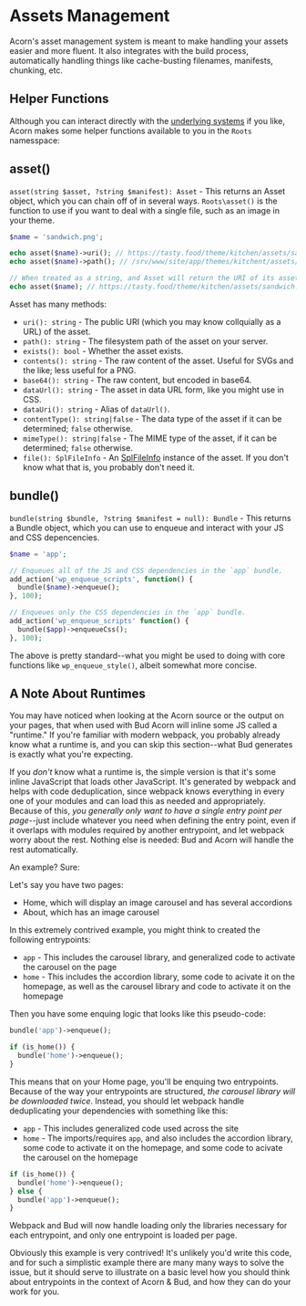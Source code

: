 # Assets Management

Acorn's asset management system is meant to make handling your assets easier and more fluent. It also integrates with the build process, automatically handling things like cache-busting filenames, manifests, chunking, etc.

## Helper Functions

Although you can interact directly with the [underlying systems](https://github.com/roots/acorn/tree/2.x/src/Roots/Acorn/Assets) if you like, Acorn makes some helper functions available to you in the `Roots` namesspace:

## asset()

`asset(string $asset, ?string $manifest): Asset` - This returns an Asset object, which you can chain off of in several ways. `Roots\asset()` is the function to use if you want to deal with a single file, such as an image in your theme.
  
```php
$name = 'sandwich.png';

echo asset($name)->uri(); // https://tasty.food/theme/kitchen/assets/sandwich.png
echo asset($name)->path(); // /srv/www/site/app/themes/kitchent/assets/sandwich.ong

// When treated as a string, and Asset will return the URI of its asset:
echo asset($name); // https://tasty.food/theme/kitchen/assets/sandwich.png
```

Asset has many methods:

- `uri(): string` - The public URI (which you may know collquially as a URL) of the asset.
- `path(): string` - The filesystem path of the asset on your server.
- `exists(): bool` - Whether the asset exists.
- `contents(): string` - The raw content of the asset. Useful for SVGs and the like; less useful for a PNG.
- `base64(): string` - The raw content, but encoded in base64.
- `dataUrl(): string` - The asset in data URL form, like you might use in CSS.
- `dataUri(): string` - Alias of `dataUrl()`.
- `contentType(): string|false` - The data type of the asset if it can be determined; `false` otherwise.
- `mimeType(): string|false` - The MIME type of the asset, if it can be determined; `false` otherwise.
- `file(): SplFileInfo` - An [SplFileInfo](https://www.php.net/manual/en/class.splfileinfo.php) instance of the asset. If you don't know what that is, you probably don't need it.

## bundle()

`bundle(string $bundle, ?string $manifest = null): Bundle` - This returns a Bundle object, which you can use to enqueue and interact with your JS and CSS depencencies.

```php
$name = 'app';

// Enqueues all of the JS and CSS dependencies in the `app` bundle.
add_action('wp_enqueue_scripts', function() {
  bundle($name)->enqueue();
}, 100);

// Enqueues only the CSS dependencies in the `app` bundle.
add_action('wp_enqueue_scripts' function() {
  bundle($app)->enqueueCss();
}, 100);
```
  
The above is pretty standard--what you might be used to doing with core functions like `wp_enqueue_style()`, albeit somewhat more concise. 


## A Note About Runtimes

You may have noticed when looking at the Acorn source or the output on your pages, that when used with Bud Acorn will inline some JS called a "runtime." If you're familiar with modern webpack, you probably already know what a runtime is, and you can skip this section--what Bud generates is exactly what you're expecting.

If you *don't* know what a runtime is, the simple version is that it's some inline JavaScript that loads other JavaScript. It's generated by webpack and helps with code deduplication, since webpack knows everything in every one of your modules and can load this as needed and appropriately. Because of this, *you generally only want to have a single entry point per page*--just include whatever you need when defining the entry point, even if it overlaps with modules required by another entrypoint, and let webpack worry about the rest. Nothing else is needed: Bud and Acorn will handle the rest automatically.

An example? Sure:

Let's say you have two pages:

- Home, which will display an image carousel and has several accordions
- About, which has an image carousel

In this extremely contrived example, you might think to created the following entrypoints:

- `app` - This includes the carousel library, and generalized code to activate the carousel on the page
- `home` - This includes the accordion library, some code to acivate it on the homepage, as well as the carousel library and code to activate it on the homepage

Then you have some enquing logic that looks like this pseudo-code:

```php
bundle('app')->enqueue();

if (is_home()) {
  bundle('home')->enqueue();
}
```

This means that on your Home page, you'll be enquing two entrypoints. Because of the way your entrypoints are structured, *the carousel library will be downloaded twice*. Instead, you should let webpack handle deduplicating your dependencies with something like this:

- `app` - This includes generalized code used across the site
- `home` - The imports/requires `app`, and also includes the accordion library, some code to activate it on the homepage, and some code to acivate the carousel on the homepage

```php
if (is_home()) {
  bundle('home')->enqueue();
} else {
  bundle('app')->enqueue();
}
```

Webpack and Bud will now handle loading only the libraries necessary for each entrypoint, and only one entrypoint is loaded per page.

Obviously this example is very contrived! It's unlikely you'd write this code, and for such a simplistic example there are many many ways to solve the issue, but it should serve to illustrate on a basic level how you should think about entrypoints in the context of Acorn & Bud, and how they can do your work for you.
